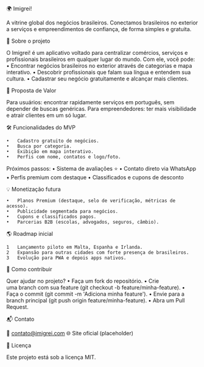 🌍 Imigrei!

A vitrine global dos negócios brasileiros. Conectamos brasileiros no exterior a serviços e empreendimentos de confiança, de forma simples e gratuita.

🚀 Sobre o projeto

O Imigrei! é um aplicativo voltado para centralizar comércios, serviços e profissionais brasileiros em qualquer lugar do mundo. Com ele, você pode:
	•	Encontrar negócios brasileiros no exterior através de categorias e mapa interativo.
	•	Descobrir profissionais que falam sua língua e entendem sua cultura.
	•	Cadastrar seu negócio gratuitamente e alcançar mais clientes.

🎯 Proposta de Valor

Para usuários: encontrar rapidamente serviços em português, sem depender de buscas genéricas. Para empreendedores: ter mais visibilidade e atrair clientes em um só lugar.

🛠️ Funcionalidades do MVP

	•	Cadastro gratuito de negócios.
	•	Busca por categoria.
	•	Exibição em mapa interativo.
	•	Perfis com nome, contatos e logo/foto.
Próximos passos:
	•	Sistema de avaliações ⭐
	•	Contato direto via WhatsApp
	•	Perfis premium com destaque
	•	Classificados e cupons de desconto

💡 Monetização futura

	•	Planos Premium (destaque, selo de verificação, métricas de acesso).
	•	Publicidade segmentada para negócios.
	•	Cupons e classificados pagos.
	•	Parcerias B2B (escolas, advogados, seguros, câmbio).

🌎 Roadmap inicial

	1	Lançamento piloto em Malta, Espanha e Irlanda.
	2	Expansão para outras cidades com forte presença de brasileiros.
	3	Evolução para PWA e depois apps nativos.

🤝 Como contribuir

Quer ajudar no projeto?
	•	Faça um fork do repositório.
	•	Crie uma branch com sua feature (git checkout -b feature/minha-feature).
	•	Faça o commit (git commit -m 'Adiciona minha feature').
	•	Envie para a branch principal (git push origin feature/minha-feature).
	•	Abra um Pull Request.

📬 Contato

📧 contato@imigrei.com 🌐 Site oficial (placeholder)

📜 Licença

Este projeto está sob a licença MIT.

